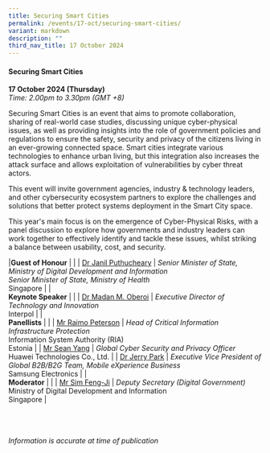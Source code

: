 ```yaml
---
title: Securing Smart Cities
permalink: /events/17-oct/securing-smart-cities/
variant: markdown
description: ""
third_nav_title: 17 October 2024
---
```

#### **Securing Smart Cities**

**17 October 2024 (Thursday)**  
*Time: 2.00pm to 3.30pm (GMT +8)*

Securing Smart Cities is an event that aims to promote collaboration, sharing of real-world case studies, discussing unique cyber-physical issues, as well as providing insights into the role of government policies and regulations to ensure the safety, security and privacy of the citizens living in an ever-growing connected space. Smart cities integrate various technologies to enhance urban living, but this integration also increases the attack surface and allows exploitation of vulnerabilities by cyber threat actors.
 
This event will invite government agencies, industry &amp; technology leaders, and other cybersecurity ecosystem partners to explore the challenges and solutions that better protect systems deployment in the Smart City space. 
 
This year's main focus is on the emergence of Cyber-Physical Risks, with a panel discussion to explore how governments and industry leaders can work together to effectively identify and tackle these issues, whilst striking a balance between usability, cost, and security.

|**Guest of Honour**          |                                                              |
| [Dr Janil Puthucheary](/speakers/dr-janil-puthucheary/)  | *Senior Minister of State, Ministry of Digital Development and Information* <br>*Senior Minister of State, Ministry of Health*<br>Singapore     |
|<br>**Keynote Speaker**          |                                                              |
| [Dr Madan M. Oberoi](/speakers/dr-madan-m-oberoi/)  | *Executive Director of Technology and Innovation*<br>Interpol     |
|<br>**Panellists**          |                                                              |
| [Mr Raimo Peterson](/speakers/mr-raimo-peterson/)  | *Head of Critical Information Infrastructure Protection*<br> Information System Authority (RIA) <br>Estonia     |
| [Mr Sean Yang](/speakers/mr-sean-yang/)  | *Global Cyber Security and Privacy Officer* <br>Huawei Technologies Co., Ltd.     |
| [Dr Jerry Park](/speakers/dr-jerry-park/)  | *Executive Vice President of Global B2B/B2G Team, Mobile eXperience Business* <br>Samsung Electronics     |
|<br>**Moderator**          |                                                              |
| [Mr Sim Feng-Ji](/speakers/mr-sim-feng-ji/)  | *Deputy Secretary (Digital Government)* <br>Ministry of Digital Development and Information<br>Singapore     |

<br><br><br>
*Information is accurate at time of publication*